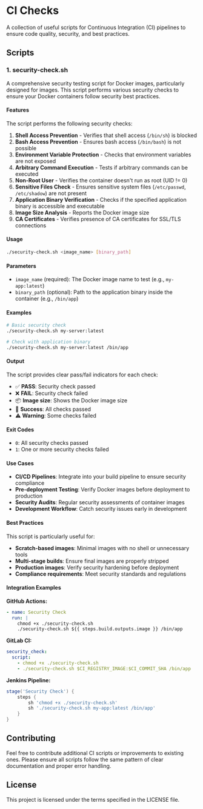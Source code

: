 # CI Checks

A collection of useful scripts for Continuous Integration (CI) pipelines to ensure code quality, security, and best practices.

## Scripts

### 1. security-check.sh

A comprehensive security testing script for Docker images, particularly designed for images. This script performs various security checks to ensure your Docker containers follow security best practices.

#### Features

The script performs the following security checks:

1. **Shell Access Prevention** - Verifies that shell access (`/bin/sh`) is blocked
2. **Bash Access Prevention** - Ensures bash access (`/bin/bash`) is not possible
3. **Environment Variable Protection** - Checks that environment variables are not exposed
4. **Arbitrary Command Execution** - Tests if arbitrary commands can be executed
5. **Non-Root User** - Verifies the container doesn't run as root (UID != 0)
6. **Sensitive Files Check** - Ensures sensitive system files (`/etc/passwd`, `/etc/shadow`) are not present
7. **Application Binary Verification** - Checks if the specified application binary is accessible and executable
8. **Image Size Analysis** - Reports the Docker image size
9. **CA Certificates** - Verifies presence of CA certificates for SSL/TLS connections

#### Usage

```bash
./security-check.sh <image_name> [binary_path]
```

#### Parameters

- `image_name` (required): The Docker image name to test (e.g., `my-app:latest`)
- `binary_path` (optional): Path to the application binary inside the container (e.g., `/bin/app`)

#### Examples

```bash
# Basic security check
./security-check.sh my-server:latest

# Check with application binary
./security-check.sh my-server:latest /bin/app
```

#### Output

The script provides clear pass/fail indicators for each check:

- ✅ **PASS**: Security check passed
- ❌ **FAIL**: Security check failed
- 📦 **Image size**: Shows the Docker image size
- 🎉 **Success**: All checks passed
- ⚠️ **Warning**: Some checks failed

#### Exit Codes

- `0`: All security checks passed
- `1`: One or more security checks failed

#### Use Cases

- **CI/CD Pipelines**: Integrate into your build pipeline to ensure security compliance
- **Pre-deployment Testing**: Verify Docker images before deployment to production
- **Security Audits**: Regular security assessments of container images
- **Development Workflow**: Catch security issues early in development

#### Best Practices

This script is particularly useful for:

- **Scratch-based images**: Minimal images with no shell or unnecessary tools
- **Multi-stage builds**: Ensure final images are properly stripped
- **Production images**: Verify security hardening before deployment
- **Compliance requirements**: Meet security standards and regulations

#### Integration Examples

**GitHub Actions:**
```yaml
- name: Security Check
  run: |
    chmod +x ./security-check.sh
    ./security-check.sh ${{ steps.build.outputs.image }} /bin/app
```

**GitLab CI:**
```yaml
security_check:
  script:
    - chmod +x ./security-check.sh
    - ./security-check.sh $CI_REGISTRY_IMAGE:$CI_COMMIT_SHA /bin/app
```

**Jenkins Pipeline:**
```groovy
stage('Security Check') {
    steps {
        sh 'chmod +x ./security-check.sh'
        sh './security-check.sh my-app:latest /bin/app'
    }
}
```

## Contributing

Feel free to contribute additional CI scripts or improvements to existing ones. Please ensure all scripts follow the same pattern of clear documentation and proper error handling.

## License

This project is licensed under the terms specified in the LICENSE file.
